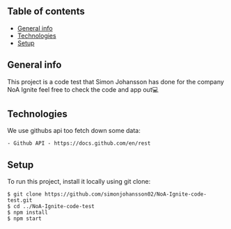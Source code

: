 ## Table of contents

-   [General info](#general-info)
-   [Technologies](#technologies)
-   [Setup](#setup)

## General info

This project is a code test that Simon Johansson has done for the company NoA Ignite feel free to check the code and app out💻

## Technologies

We use githubs api too fetch down some data:

```
- Github API - https://docs.github.com/en/rest
```

## Setup

To run this project, install it locally using git clone:

```
$ git clone https://github.com/simonjohansson02/NoA-Ignite-code-test.git
$ cd ../NoA-Ignite-code-test
$ npm install
$ npm start
```

